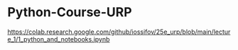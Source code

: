 # Python-Course-URP
https://colab.research.google.com/github/iossifov/25e_urp/blob/main/lecture_1/1_python_and_notebooks.ipynb
